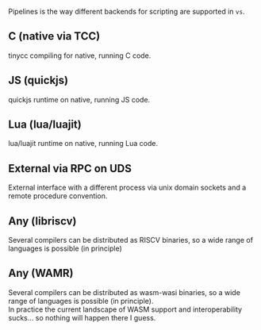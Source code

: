 Pipelines is the way different backends for scripting are supported in `vs`.

## C (native via TCC)

tinycc compiling for native, running C code.

## JS (quickjs)

quickjs runtime on native, running JS code.

## Lua (lua/luajit)

lua/luajit runtime on native, running Lua code.

## External via RPC on UDS

External interface with a different process via unix domain sockets and a remote procedure convention.

## Any (libriscv)

Several compilers can be distributed as RISCV binaries, so a wide range of languages is possible (in principle)

## Any (WAMR)

Several compilers can be distributed as wasm-wasi binaries, so a wide range of languages is possible (in principle).  
In practice the current landscape of WASM support and interoperability sucks... so nothing will happen there I guess.
